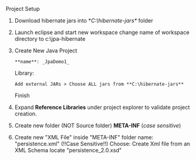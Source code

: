 Project Setup

1. Download hibernate jars into
	**C:\hibernate-jars\**   folder

2. Launch eclipse and start new workspace
	change name of workspace directory to
		c:\jpa-hibernate

3.	Create New Java Project

		**name**: _JpaDemo1_

	Library:

		Add external JARs > Choose ALL jars from **C:\hibernate-jars**
	Finish

4.	Expand **Reference Libraries** under project explorer to validate
	project creation.

5.	Create new folder (NOT Source folder) **META-INF** (_case sensitive_)
6.	Create new "XML File" inside "META-INF" folder
	name:	"persistence.xml" (!!Case Sensitive!!)
	Choose:  Create Xml file from an XML Schema
	locate "persistence_2.0.xsd"
